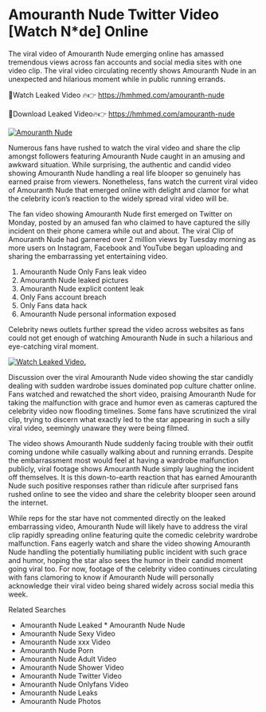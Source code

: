 ﻿# Amouranth Nude Twitter Video [Watch N*de] Online

The viral video of ﻿Amouranth Nude emerging online has amassed tremendous views across fan accounts and social media sites with one video clip. The viral video circulating recently shows ﻿Amouranth Nude in an unexpected and hilarious moment while in public running errands. 

🔴Watch Leaked Video 🔥👉  https://hmhmed.com/amouranth-nude 

🔴Download Leaked Video🔥👉  https://hmhmed.com/amouranth-nude 

[![Amouranth Nude](https://i.imgur.com/dJHk4Zq.gif)](https://hmhmed.com/amouranth-nude)

Numerous fans have rushed to watch the viral video and share the clip amongst followers featuring ﻿Amouranth Nude caught in an amusing and awkward situation. While surprising, the authentic and candid video showing ﻿Amouranth Nude handling a real life blooper so genuinely has earned praise from viewers. Nonetheless, fans watch the current viral video of ﻿Amouranth Nude that emerged online with delight and clamor for what the celebrity icon’s reaction to the widely spread viral video will be.

The fan video showing ﻿Amouranth Nude first emerged on Twitter on Monday, posted by an amused fan who claimed to have captured the silly incident on their phone camera while out and about. The viral Clip of ﻿Amouranth Nude had garnered over 2 million views by Tuesday morning as more users on Instagram, Facebook and YouTube began uploading and sharing the embarrassing yet entertaining video. 

1. ﻿Amouranth Nude Only Fans leak video
2. ﻿Amouranth Nude leaked pictures
3. ﻿Amouranth Nude explicit content leak
4. Only Fans account breach
5. Only Fans data hack
6. ﻿Amouranth Nude personal information exposed

Celebrity news outlets further spread the video across websites as fans could not get enough of watching ﻿Amouranth Nude in such a hilarious and eye-catching viral moment. 

[![Watch Leaked Video.](https://miro.medium.com/v2/resize:fit:828/format:webp/1*cilzJN44JGOrTw9NJCrNHA.gif "Watch Leaked Video")](https://hmhmed.com/amouranth-nude)

Discussion over the viral ﻿Amouranth Nude video showing the star candidly dealing with sudden wardrobe issues dominated pop culture chatter online. Fans watched and rewatched the short video, praising ﻿Amouranth Nude for taking the malfunction with grace and humor even as cameras captured the celebrity video now flooding timelines. Some fans have scrutinized the viral clip, trying to discern what exactly led to the star appearing in such a silly viral video, seemingly unaware they were being filmed.

The video shows ﻿Amouranth Nude suddenly facing trouble with their outfit coming undone while casually walking about and running errands. Despite the embarrassment most would feel at having a wardrobe malfunction publicly, viral footage shows ﻿Amouranth Nude simply laughing the incident off themselves. It is this down-to-earth reaction that has earned ﻿Amouranth Nude such positive responses rather than ridicule after surprised fans rushed online to see the video and share the celebrity blooper seen around the internet.  

While reps for the star have not commented directly on the leaked embarrassing video, ﻿Amouranth Nude will likely have to address the viral clip rapidly spreading online featuring quite the comedic celebrity wardrobe malfunction. Fans eagerly watch and share the video showing ﻿Amouranth Nude handling the potentially humiliating public incident with such grace and humor, hoping the star also sees the humor in their candid moment going viral too. For now, footage of the celebrity video continues circulating with fans clamoring to know if ﻿Amouranth Nude will personally acknowledge their viral video being shared widely across social media this week.

Related Searches
* ﻿Amouranth Nude Leaked
﻿* Amouranth Nude Nude
* ﻿Amouranth Nude Sexy Video
* ﻿Amouranth Nude xxx Video
* ﻿Amouranth Nude Porn
* ﻿Amouranth Nude Adult Video
* ﻿Amouranth Nude Shower Video
* ﻿Amouranth Nude Twitter Video
* ﻿Amouranth Nude Onlyfans Video
* ﻿Amouranth Nude Leaks
* ﻿Amouranth Nude Photos